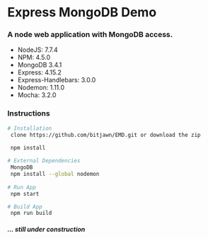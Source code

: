 # Express MongoDB Demo
<h3>A node web application with MongoDB access.</h3>
<ul>
    <li>NodeJS: 7.7.4</li>
    <li>NPM: 4.5.0</li>
    <li>MongoDB 3.4.1</li>
    <li>Express: 4.15.2</li>
    <li>Express-Handlebars: 3.0.0</li>
    <li>Nodemon: 1.11.0</li>
    <li>Mocha: 3.2.0</li>
</ul>
<h3>Instructions</h3>

```bash
# Installation
 clone https://github.com/bitjawn/EMD.git or download the zip
 
 npm install

# External Dependencies
 MongoDB
 npm install --global nodemon
 
# Run App
 npm start

# Build App
 npm run build
```
<h5>... still under construction</h5>